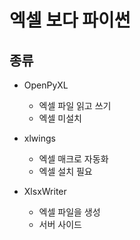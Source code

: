 # 엑셀 보다 파이썬

## 종류

- OpenPyXL
  - 엑셀 파일 읽고 쓰기
  - 엑셀 미설치

- xlwings
  - 엑셀 매크로 자동화
  - 엑셀 설치 필요

- XlsxWriter
  - 엑셀 파일을 생성
  - 서버 사이드

